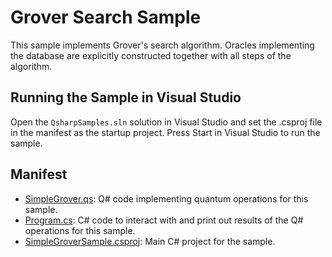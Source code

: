 ﻿# Grover Search Sample #

This sample implements Grover's search algorithm. Oracles implementing the database are explicitly constructed together with all steps of the algorithm.

## Running the Sample in Visual Studio ##

Open the `QsharpSamples.sln` solution in Visual Studio and set the .csproj file in the manifest as the startup project.
Press Start in Visual Studio to run the sample.

## Manifest ##

- [SimpleGrover.qs](./SimpleGrover.qs): Q# code implementing quantum operations for this sample.
- [Program.cs](./Program.cs): C# code to interact with and print out results of the Q# operations for this sample.
- [SimpleGroverSample.csproj](./SimpleGroverSample.csproj): Main C# project for the sample.
